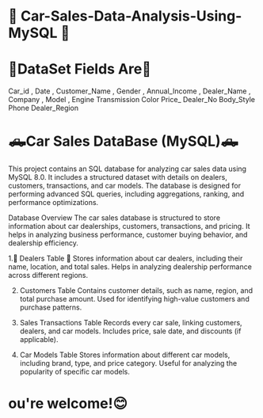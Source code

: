 # 🚗 Car-Sales-Data-Analysis-Using-MySQL 🚗
# 🚀DataSet Fields Are🚀
Car_id , 
Date ,
Customer_Name ,
Gender ,
Annual_Income ,
Dealer_Name ,
Company ,
Model ,
Engine
Transmission
Color
Price_
Dealer_No
Body_Style
Phone
Dealer_Region

# 🛻Car Sales DataBase (MySQL)🛻
This project contains an SQL database for analyzing car sales data using MySQL 8.0. It includes a structured dataset with details on dealers, customers, transactions, and car models. 
The database is designed for performing advanced SQL queries, including aggregations, ranking, and performance optimizations.

Database Overview
The car sales database is structured to store information about car dealerships, customers, transactions, and pricing.
It helps in analyzing business performance, customer buying behavior, and dealership efficiency.

1.🏬 Dealers Table 🏬
Stores information about car dealers, including their name, location, and total sales.
Helps in analyzing dealership performance across different regions.

2. Customers Table
Contains customer details, such as name, region, and total purchase amount.
Used for identifying high-value customers and purchase patterns.

3. Sales Transactions Table
Records every car sale, linking customers, dealers, and car models.
Includes price, sale date, and discounts (if applicable).

4. Car Models Table
Stores information about different car models, including brand, type, and price category.
Useful for analyzing the popularity of specific car models.
# ou're welcome!😊
